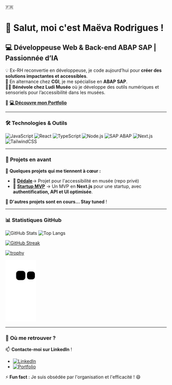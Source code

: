 🇫🇷
# 👋 Salut, moi c'est Maëva Rodrigues ! 

## 💻 Développeuse Web & Back-end ABAP SAP | Passionnée d’IA 

💡 Ex-RH reconvertie en développeuse, je code aujourd’hui pour **créer des solutions impactantes et accessibles**.  
🎯 En alternance chez **CGI**, je me spécialise en **ABAP SAP**.  
👩‍💻 **Bénévole chez Ludi Muséo** où je développe des outils numériques et sensoriels pour l’accessibilité dans les musées.  

🔗 **[💻 Découvre mon Portfolio](https://www.portf0l.io/maeva-rodrigues)**

---

### 🛠️ **Technologies & Outils**  
![JavaScript](https://img.shields.io/badge/-JavaScript-F7DF1E?style=flat&logo=javascript&logoColor=black) ![React](https://img.shields.io/badge/-React-61DAFB?style=flat&logo=react&logoColor=black) ![TypeScript](https://img.shields.io/badge/-TypeScript-3178C6?style=flat&logo=typescript&logoColor=white) ![Node.js](https://img.shields.io/badge/-Node.js-339933?style=flat&logo=node.js&logoColor=white) ![SAP ABAP](https://img.shields.io/badge/-SAP%20ABAP-009999?style=flat&logo=sap&logoColor=white) ![Next.js](https://img.shields.io/badge/-Next.js-000000?style=flat&logo=next.js&logoColor=white) ![TailwindCSS](https://img.shields.io/badge/-TailwindCSS-06B6D4?style=flat&logo=tailwindcss&logoColor=white)  

---

### 🚀 **Projets en avant**

🌟 **Quelques projets qui me tiennent à cœur :**  

- 🎨 [**Dédale**](https://github.com/ludimuseo)→ Projet pour l'accessibilité en musée (repo privé)
- 🚀 [**Startup MVP**](https://github.com/Maeva-RODRIGUES/startup-MVP) → Un MVP en **Next.js** pour une startup, avec **authentification, API et UI optimisée**.  

📌 **D'autres projets sont en cours... Stay tuned** ! 

---

### 📊 **Statistiques GitHub**

![GitHub Stats](https://github-readme-stats.vercel.app/api?username=Maeva-RODRIGUES&show_icons=true&theme=radical)  ![Top Langs](https://github-readme-stats.vercel.app/api/top-langs/?username=Maeva-RODRIGUES&layout=compact&theme=radical)


[![GitHub Streak](https://github-readme-streak-stats.herokuapp.com?user=Maeva-RODRIGUES&date_format=%5BY.%5Dn.j&exclude_days=Sun%2CSat)](https://git.io/streak-stats)

[![trophy](https://github-profile-trophy.vercel.app/?username=Maeva-RODRIGUES&theme=discord)](https://github.com/ryo-ma/github-profile-trophy)

![Snake animation](https://github.com/Maeva-RODRIGUES/Maeva-RODRIGUES/blob/main/dist/github-contribution-grid-snake.svg)

---

### 🎯 **Où me retrouver ?**

📫 **Contacte-moi sur LinkedIn** !  

- [![LinkedIn](https://img.shields.io/badge/-LinkedIn-0077B5?style=flat&logo=linkedin&logoColor=white)](https://www.linkedin.com/in/maeva-rodrigues-backend-dev/)  
- [![Portfolio](https://img.shields.io/badge/-Portfolio-FF5722?style=flat)](https://www.portf0l.io/maeva-rodrigues)  
 

⚡ **Fun fact** : Je suis obsédée par l'organisation et l'efficacité ! 😄  



